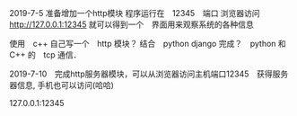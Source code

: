 2019-7-5 准备增加一个http模块
程序运行在　12345　端口
浏览器访问　http://127.0.0.1:12345
就可以得到一个　界面用来观察系统的各种信息

使用　c++ 自己写一个　http 模块？
结合　python django 完成？　python 和　C++ 的　tcp 通信．

2019-7-10　完成http服务器模块，可以从浏览器访问主机端口12345　获得服务器信息, 手机也可以访问(哈哈)

127.0.0.1:12345